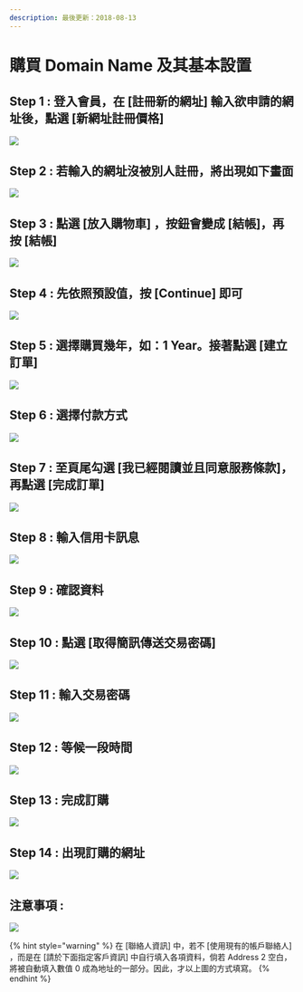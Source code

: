 ```yaml
---
description: 最後更新：2018-08-13
---
```


# 購買 Domain Name 及其基本設置

## Step 1 : 登入會員，在 \[註冊新的網址\] 輸入欲申請的網址後，點選 \[新網址註冊價格\]

![](.gitbook/assets/dn001.png)

## Step 2 : 若輸入的網址沒被別人註冊，將出現如下畫面

![](.gitbook/assets/dn002.png)

## Step 3 : 點選 \[放入購物車\] ，按鈕會變成 \[結帳\]，再按 \[結帳\]

![](.gitbook/assets/dn003.png)

## Step 4 : 先依照預設值，按 \[Continue\] 即可

![](.gitbook/assets/dn004.png)

## Step 5 : 選擇購買幾年，如：1 Year。接著點選 \[建立訂單\]

![](.gitbook/assets/dn005.png)

## Step 6 : 選擇付款方式

![](.gitbook/assets/dn006.png)

## Step 7 : 至頁尾勾選 \[我已經閱讀並且同意服務條款\]，再點選 \[完成訂單\]

![](.gitbook/assets/dn007.png)

## Step 8 : 輸入信用卡訊息

![](.gitbook/assets/dn008.png)

## Step 9 : 確認資料

![](.gitbook/assets/dn009.png)

## Step 10 : 點選 \[取得簡訊傳送交易密碼\]

![](.gitbook/assets/dn010.png)

## Step 11 : 輸入交易密碼

![](.gitbook/assets/dn011.png)

## Step 12 : 等候一段時間

![](.gitbook/assets/dn012.png)

## Step 13 : 完成訂購

![](.gitbook/assets/dn013.png)

## Step 14 : 出現訂購的網址

![](.gitbook/assets/dn014.png)

## 注意事項 :

![](.gitbook/assets/dn015.png)

{% hint style="warning" %}
在 \[聯絡人資訊\] 中，若不 \[使用現有的帳戶聯絡人\] ，而是在 \[請於下面指定客戶資訊\] 中自行填入各項資料，倘若 Address 2 空白，將被自動填入數值 0 成為地址的一部分。因此，才以上圖的方式填寫。
{% endhint %}


